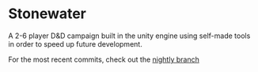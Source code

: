 # Stonewater
A 2-6 player D&D campaign built in the unity engine using self-made tools in order to speed up future development.

For the most recent commits, check out the [nightly branch](https://github.com/Bluepuff71/Stonewater/tree/nightly)

